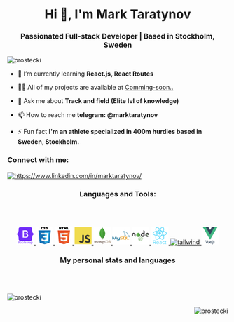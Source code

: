 <h1 align="center">Hi 👋, I'm Mark Taratynov</h1>
<h3 align="center">Passionated Full-stack Developer | Based in Stockholm, Sweden</h3>

<p align="left"> <img src="https://komarev.com/ghpvc/?username=prostecki&label=Profile%20views&color=0e75b6&style=flat" alt="prostecki" /> </p>

- 🌱 I’m currently learning **React.js, React Routes**

- 👨‍💻 All of my projects are available at [Comming-soon..](Comming-soon..)

- 💬 Ask me about **Track and field (Elite lvl of knowledge)**

- 📫 How to reach me **telegram: @marktaratynov**

- ⚡ Fun fact **I'm an athlete specialized in 400m hurdles based in Sweden, Stockholm.**

<h3 align="left">Connect with me:</h3>
<p align="left">
<a href="https://linkedin.com/in/https://www.linkedin.com/in/marktaratynov/" target="blank"><img align="center" src="https://raw.githubusercontent.com/rahuldkjain/github-profile-readme-generator/master/src/images/icons/Social/linked-in-alt.svg" alt="https://www.linkedin.com/in/marktaratynov/" height="30" width="40" /></a>
</p>

<h3 align="center">Languages and Tools:</h3><br>
<br>
<p align="center"> <a href="https://getbootstrap.com" target="_blank" rel="noreferrer"> <img src="https://raw.githubusercontent.com/devicons/devicon/master/icons/bootstrap/bootstrap-plain-wordmark.svg" alt="bootstrap" width="40" height="40"/> </a> <a href="https://www.w3schools.com/css/" target="_blank" rel="noreferrer"> <img src="https://raw.githubusercontent.com/devicons/devicon/master/icons/css3/css3-original-wordmark.svg" alt="css3" width="40" height="40"/> </a> <a href="https://www.w3.org/html/" target="_blank" rel="noreferrer"> <img src="https://raw.githubusercontent.com/devicons/devicon/master/icons/html5/html5-original-wordmark.svg" alt="html5" width="40" height="40"/> </a> <a href="https://developer.mozilla.org/en-US/docs/Web/JavaScript" target="_blank" rel="noreferrer"> <img src="https://raw.githubusercontent.com/devicons/devicon/master/icons/javascript/javascript-original.svg" alt="javascript" width="40" height="40"/> </a> <a href="https://www.mongodb.com/" target="_blank" rel="noreferrer"> <img src="https://raw.githubusercontent.com/devicons/devicon/master/icons/mongodb/mongodb-original-wordmark.svg" alt="mongodb" width="40" height="40"/> </a> <a href="https://www.mysql.com/" target="_blank" rel="noreferrer"> <img src="https://raw.githubusercontent.com/devicons/devicon/master/icons/mysql/mysql-original-wordmark.svg" alt="mysql" width="40" height="40"/> </a> <a href="https://nodejs.org" target="_blank" rel="noreferrer"> <img src="https://raw.githubusercontent.com/devicons/devicon/master/icons/nodejs/nodejs-original-wordmark.svg" alt="nodejs" width="40" height="40"/> </a> <a href="https://reactjs.org/" target="_blank" rel="noreferrer"> <img src="https://raw.githubusercontent.com/devicons/devicon/master/icons/react/react-original-wordmark.svg" alt="react" width="40" height="40"/> </a> <a href="https://tailwindcss.com/" target="_blank" rel="noreferrer"> <img src="https://www.vectorlogo.zone/logos/tailwindcss/tailwindcss-icon.svg" alt="tailwind" width="40" height="40"/> </a> <a href="https://vuejs.org/" target="_blank" rel="noreferrer"> <img src="https://raw.githubusercontent.com/devicons/devicon/master/icons/vuejs/vuejs-original-wordmark.svg" alt="vuejs" width="40" height="40"/> </a> </p>

<h3 align="center">My personal stats and languages</h3><br>
<br>
<p><img align="center" src="https://github-readme-stats.vercel.app/api/top-langs?username=prostecki&show_icons=true&locale=en&layout=compact" alt="prostecki" /></p>
<p>&nbsp;<img align="right" src="https://github-readme-stats.vercel.app/api?username=prostecki&show_icons=true&locale=en" alt="prostecki" /></p>
